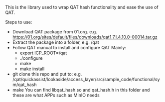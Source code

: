 This is the library used to wrap QAT hash functionality and ease the use of QAT.

Steps to use:
* Download QAT package from 01.org. e.g.
  https://01.org/sites/default/files/downloads/qat1.7.l.4.10.0-00014.tar.gz
* Extract the package into a folder, e.g. /qat
* Follow QAT manual to install and configure QAT Mainly:
  - export ICP_ROOT=/qat
  - ./configure
  - make 
  - make install
* git clone this repo and put to: e.g.
  /qat/quickassist/lookaside/access_layer/src/sample_code/functional/sym/qat_hash
* make
  You can find libqat_hash.so and qat_hash.h in this folder and these are
  what APPs such as MinIO needs

